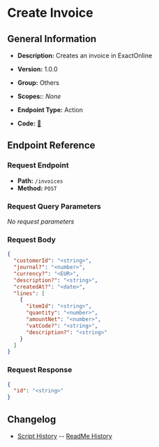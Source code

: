 # Create Invoice

## General Information

- **Description:** Creates an invoice in ExactOnline

- **Version:** 1.0.0
- **Group:** Others
- **Scopes:**: _None_
- **Endpoint Type:** Action
- **Code:** [🔗](https://github.com/NangoHQ/integration-templates/tree/main/integrations/exact-online/actions/create-invoice.ts)

## Endpoint Reference

### Request Endpoint

- **Path:** `/invoices`
- **Method:** `POST`

### Request Query Parameters

_No request parameters_

### Request Body

```json
{
  "customerId": "<string>",
  "journal?": "<number>",
  "currency?": "<EUR>",
  "description?": "<string>",
  "createdAt?": "<date>",
  "lines": [
    {
      "itemId": "<string>",
      "quantity": "<number>",
      "amountNet": "<number>",
      "vatCode?": "<string>",
      "description?": "<string>"
    }
  ]
}
```

### Request Response

```json
{
  "id": "<string>"
}
```

## Changelog

- [Script History](https://github.com/NangoHQ/integration-templates/commits/main/integrations/exact-online/actions/create-invoice.ts)
-- [ReadMe History](https://github.com/NangoHQ/integration-templates/commits/main/integrations/exact-online/actions/create-invoice.md)
